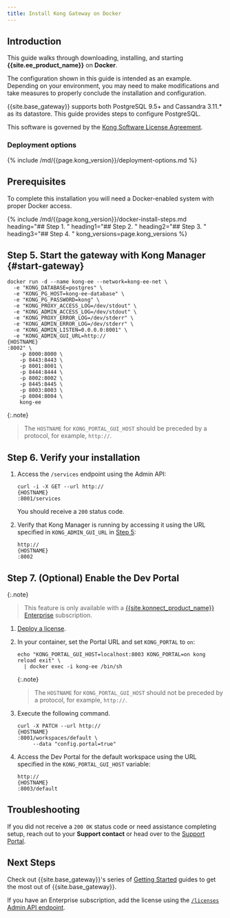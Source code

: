 ```yaml
---
title: Install Kong Gateway on Docker
---
```


## Introduction

This guide walks through downloading, installing, and starting **{{site.ee_product_name}}** on **Docker**.

The configuration shown in this guide is intended as an example. Depending on your
environment, you may need to make modifications and take measures to properly conclude
the installation and configuration.

{{site.base_gateway}} supports both PostgreSQL 9.5+ and Cassandra 3.11.* as its datastore. This guide provides
steps to configure PostgreSQL.

This software is governed by the
[Kong Software License Agreement](https://konghq.com/kongsoftwarelicense/).

### Deployment options

{% include /md/{{page.kong_version}}/deployment-options.md %}

## Prerequisites

To complete this installation you will need a Docker-enabled system with proper
 Docker access.

{% include /md/{{page.kong_version}}/docker-install-steps.md heading="## Step 1. " heading1="## Step 2. " heading2="## Step 3. " heading3="## Step 4. " kong_versions=page.kong_versions %}

## Step 5. Start the gateway with Kong Manager {#start-gateway}

<pre><code>docker run -d --name kong-ee --network=kong-ee-net \
  -e "KONG_DATABASE=postgres" \
  -e "KONG_PG_HOST=kong-ee-database" \
  -e "KONG_PG_PASSWORD=kong" \
  -e "KONG_PROXY_ACCESS_LOG=/dev/stdout" \
  -e "KONG_ADMIN_ACCESS_LOG=/dev/stdout" \
  -e "KONG_PROXY_ERROR_LOG=/dev/stderr" \
  -e "KONG_ADMIN_ERROR_LOG=/dev/stderr" \
  -e "KONG_ADMIN_LISTEN=0.0.0.0:8001" \
  -e "KONG_ADMIN_GUI_URL=http://<div contenteditable="true">{HOSTNAME}</div>:8002" \
    -p 8000:8000 \
    -p 8443:8443 \
    -p 8001:8001 \
    -p 8444:8444 \
    -p 8002:8002 \
    -p 8445:8445 \
    -p 8003:8003 \
    -p 8004:8004 \
    kong-ee</code></pre>

{:.note}
> The `HOSTNAME` for `KONG_PORTAL_GUI_HOST` should be preceded by a protocol, for example, `http://`.

## Step 6. Verify your installation

1. Access the `/services` endpoint using the Admin API:

    <pre><code>curl -i -X GET --url http://<div contenteditable="true">{HOSTNAME}</div>:8001/services</code></pre>

    You should receive a `200` status code.

2. Verify that Kong Manager is running by accessing it using the URL specified
in `KONG_ADMIN_GUI_URL` in [Step 5](#start-gateway):

    <pre><code>http://<div contenteditable="true">{HOSTNAME}</div>:8002</code></pre>

## Step 7. (Optional) Enable the Dev Portal

{:.note}
> This feature is only available with a [{{site.konnect_product_name}} Enterprise](/enterprise/{{page.kong_version}}/deployment/licensing) subscription.

1. [Deploy a license](/enterprise/{{page.kong_version}}/deployment/licenses/deploy-license).

2. In your container, set the Portal URL and set `KONG_PORTAL` to `on`:

    ```plaintext
    echo "KONG_PORTAL_GUI_HOST=localhost:8003 KONG_PORTAL=on kong reload exit" \
      | docker exec -i kong-ee /bin/sh
    ```

    {:.note}
    > The `HOSTNAME` for `KONG_PORTAL_GUI_HOST` should not be preceded by a protocol, for example, `http://`.

3. Execute the following command. 

    <pre><code>curl -X PATCH --url http://<div contenteditable="true">{HOSTNAME}</div>:8001/workspaces/default \
        --data "config.portal=true"</code></pre>

4. Access the Dev Portal for the default workspace using the URL specified
in the `KONG_PORTAL_GUI_HOST` variable:

    <pre><code>http://<div contenteditable="true">{HOSTNAME}</div>:8003/default</code></pre>

## Troubleshooting

If you did not receive a `200 OK` status code or need assistance completing
setup, reach out to your **Support contact** or head over to the
[Support Portal](https://support.konghq.com/support/s/).

## Next Steps

Check out {{site.base_gateway}}'s series of
[Getting Started](/getting-started-guide/latest/overview) guides to get the most
out of {{site.base_gateway}}.

If you have an Enterprise subscription, add the license using the
[`/licenses` Admin API endpoint](/enterprise/{{page.kong_version}}/deployment/licenses/deploy-license).

